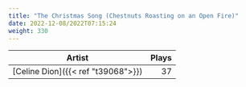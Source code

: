 ```yaml
---
title: "The Christmas Song (Chestnuts Roasting on an Open Fire)"
date: 2022-12-08/2022T07:15:24
weight: 330
---
```




 Artist | Plays 
----- | -----:
[Celine Dion]({{< ref "t39068">}}) | 37
